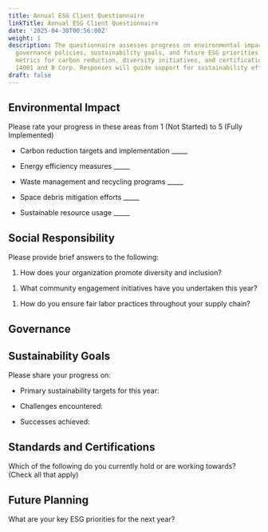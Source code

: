 ```yaml
---
title: Annual ESG Client Questionnaire
linkTitle: Annual ESG Client Questionnaire
date: '2025-04-30T00:56:00Z'
weight: 1
description: The questionnaire assesses progress on environmental impact, social responsibility,
  governance policies, sustainability goals, and future ESG priorities, including
  metrics for carbon reduction, diversity initiatives, and certifications like ISO
  14001 and B Corp. Responses will guide support for sustainability efforts.
draft: false
---
```



## Environmental Impact

Please rate your progress in these areas from 1 (Not Started) to 5 (Fully Implemented)

- Carbon reduction targets and implementation _____

- Energy efficiency measures _____

- Waste management and recycling programs _____

- Space debris mitigation efforts _____

- Sustainable resource usage _____

## Social Responsibility

Please provide brief answers to the following:

1. How does your organization promote diversity and inclusion?

<!-- Unsupported block type: divider -->

1. What community engagement initiatives have you undertaken this year?

<!-- Unsupported block type: divider -->

1. How do you ensure fair labor practices throughout your supply chain?

<!-- Unsupported block type: divider -->

## Governance

<!-- Unsupported block type: toggle -->

## Sustainability Goals

Please share your progress on:

- Primary sustainability targets for this year:

<!-- Unsupported block type: divider -->

- Challenges encountered:

<!-- Unsupported block type: divider -->

- Successes achieved:

<!-- Unsupported block type: divider -->

## Standards and Certifications

Which of the following do you currently hold or are working towards? (Check all that apply)

<!-- Unsupported block type: to_do -->

<!-- Unsupported block type: to_do -->

<!-- Unsupported block type: to_do -->

<!-- Unsupported block type: to_do -->

## Future Planning

What are your key ESG priorities for the next year?

<!-- Unsupported block type: divider -->

<!-- Unsupported block type: divider -->

<!-- Unsupported block type: divider -->

<!-- Unsupported block type: callout -->